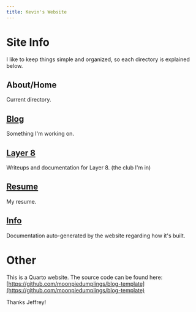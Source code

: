 ```yaml
---
title: Kevin's Website
---
```


# Site Info

I like to keep things simple and organized, so each directory is explained below.

## About/Home

Current directory.

## [Blog](https://yellowpluto.github.io/blog/)

Something I'm working on.

## [Layer 8](https://yellowpluto.github.io/layer8/)

Writeups and documentation for Layer 8. (the club I'm in)

## [Resume](https://yellowpluto.github.io/resume/)

My resume.

## [Info](https://yellowpluto.github.io/info/)

Documentation auto-generated by the website regarding how it's built.



# Other 

This is a Quarto website. The source code can be found here:
[https://github.com/moonpiedumplings/blog-template](https://github.com/moonpiedumplings/blog-template)

Thanks Jeffrey!
